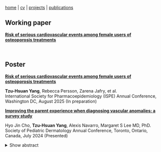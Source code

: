 [home](thyangjes.github.io/) | [cv](https://thyangjes.github.io//files/JessyYang_Resume_Oct2024.pdf) | [projects](https://thyangjes.github.io//projects.html) | [publications](https://thyangjes.github.io//publications.html) 

## Working paper

**<ins> Risk of serious cardiovascular events among female users of osteoporosis treatments </ins>**

  <br />

## Poster

**<ins> Risk of serious cardiovascular events among female users of osteoporosis treatments </ins>**

**Tzu-Hsuan Yang**, Rebecca Persson, Zarena Jafry, et al. 
  <br />
International Society for Pharmacoepidemiology (ISPE) Annual Conference, Washington DC, August 2025 (In preparation)

  
**<ins> Improving the parent experience when diagnosing vascular anomalies: a survey study </ins>**
    
Hyo Jin Cho, **Tzu-Hsuan Yang**, Alexis Navarro, Margaret S Lee MD, PhD. 
  <br />
Society of Pediatric Dermatology Annual Conference, Toronto, Ontario, Canada, July 2024 (Presented)
  
<details>   
<summary>Show abstract</summary>     
  
  <br />
  
**Objective:** Many pediatric dermatologic conditions are associated with significant psychological impact to patients and their families, particularly before a diagnosis is made and explained. We asked about the experiences parents/guardians of children with vascular anomalies had at the time of diagnosis. 
 <br />
**Methods:** We conducted a mixed qualitative and quantitative survey study using Likert scale questions and free text questions. The survey was sent to vascular anomalies patient advocacy groups worldwide as well as Boston Medical Center dermatology clinics. Open-ended responses focused on feelings at the discovery of the anomaly, at the time of diagnosis, and suggestions for improving future interactions. A total of 77 out of 80 responses were eligible for data analysis. Three responses revealed that the patients did not have vascular anomalies.
 <br />
**Results:** We asked parents/guardians to rate how important several aspects of the diagnosis and counseling experience were to them and whether they were satisfied with the actual experience. The greatest discrepancy was around receiving information about patient support groups. Counseling tips on coping with the diagnosis and information on therapy for the parents were also rated as highly important yet often not received. Parents/guardians of children with more benign conditions were more often satisfied with the length of conversations with providers, yet more likely to report concern at the time of diagnosis than parents of children with more complex conditions that may not have been fully comprehended through a visual exam of the skin. Parents of children with complex conditions such as fibro-adipose vascular anomaly (FAVA) reported wanting longer conversations with providers. When asked for suggestions on how healthcare providers could improve the family experience, respondents emphasized: 1) the need for raising awareness of rare conditions in the general medical community; 2) the importance of empathy and emotional support from providers; and 3) a need to feel heard and recognized for their concerns and knowledge regardless of the severity of the vascular anomaly. 
 <br />
**Conclusion:** Parents of children with complex vascular anomalies were more likely to want longer conversations and to think of developing a plan as most helpful compared to those of children with benign conditions. Providers counseling parents about vascular anomalies for the first time can optimize the parent experience by allocating more time for explanations and questions than for typical visits, providing diagrams or handouts, practicing shared decision-making for treatment plans, and routinely connecting families with patient advocacy groups. 

</details>  


   

